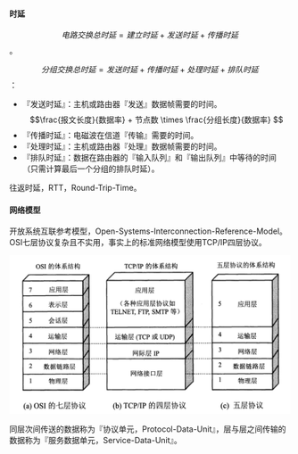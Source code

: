 #### 时延

$$电路交换总时延 = 建立时延 + 发送时延 + 传播时延$$。

$$分组交换总时延 = 发送时延 + 传播时延 + 处理时延 + 排队时延$$：

* 『发送时延』：主机或路由器『发送』数据帧需要的时间。$$\frac{报文长度}{数据率} + 节点数 \times \frac{分组长度}{数据率} $$
* 『传播时延』：电磁波在信道『传输』需要的时间。
* 『处理时延』：主机或路由器『处理』数据帧需要的时间。
* 『排队时延』：数据在路由器的『输入队列』和『输出队列』中等待的时间（只需计算最后一个分组的排队时延）。

往返时延，RTT，Round-Trip-Time。

#### 网络模型

开放系统互联参考模型，Open-Systems-Interconnection-Reference-Model。OSI七层协议复杂且不实用，事实上的标准网络模型使用TCP/IP四层协议。

<img src="./asset/网络协议模型.png" alt="image-20230904114025709" style="zoom: 50%;" />

同层次间传送的数据称为『协议单元，Protocol-Data-Unit』，层与层之间传输的数据称为『服务数据单元，Service-Data-Unit』。